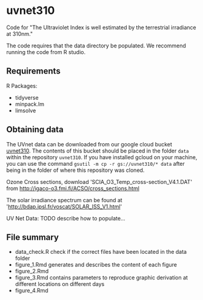 # uvnet310
Code for "The Ultraviolet Index is well estimated by the terrestrial irradiance at 310nm." 

The code requires that the data directory be populated.
We recommend running the code from R studio.

## Requirements
R Packages:

- tidyverse
- minpack.lm
- limsolve

## Obtaining data

The UVnet data can be downloaded from our google cloud bucket [uvnet310](https://console.cloud.google.com/storage/browser/uvnet310?project=nimble-volt-867). The contents of this bucket should be placed in the folder `data` within the repository `uvnet310`. If you have installed gcloud on your machine, you can use the command `gsutil -m cp -r gs://uvnet310/* data` after being in the folder of where this repository was cloned.

Ozone Cross sections,
download 'SCIA_O3_Temp_cross-section_V4.1.DAT' from http://igaco-o3.fmi.fi/ACSO/cross_sections.html

The solar irradiance spectrum can be found at 'http://bdap.ipsl.fr/voscat/SOLAR_ISS_V1.html'

UV Net Data: TODO describe how to populate...

## File summary

- data_check.R  check if the correct files have been located in the data folder
- figure_1.Rmd  generates and describes the content of each figure  
- figure_2.Rmd
- figure_3.Rmd  contains parameters to reproduce graphic derivation at different locations on different days
- figure_4.Rmd
